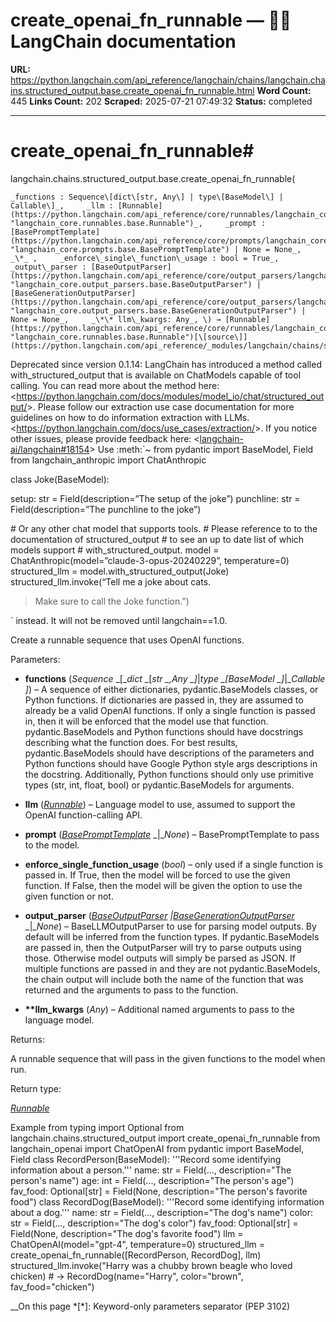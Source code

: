 # create_openai_fn_runnable — 🦜🔗 LangChain  documentation

**URL:** https://python.langchain.com/api_reference/langchain/chains/langchain.chains.structured_output.base.create_openai_fn_runnable.html
**Word Count:** 445
**Links Count:** 202
**Scraped:** 2025-07-21 07:49:32
**Status:** completed

---

# create\_openai\_fn\_runnable\#

langchain.chains.structured\_output.base.create\_openai\_fn\_runnable\(

    _functions : Sequence\[dict\[str, Any\] | type\[BaseModel\] | Callable\]_,     _llm : [Runnable](https://python.langchain.com/api_reference/core/runnables/langchain_core.runnables.base.Runnable.html#langchain_core.runnables.base.Runnable "langchain_core.runnables.base.Runnable")_,     _prompt : [BasePromptTemplate](https://python.langchain.com/api_reference/core/prompts/langchain_core.prompts.base.BasePromptTemplate.html#langchain_core.prompts.base.BasePromptTemplate "langchain_core.prompts.base.BasePromptTemplate") | None = None_,     _\*_ ,     _enforce\_single\_function\_usage : bool = True_,     _output\_parser : [BaseOutputParser](https://python.langchain.com/api_reference/core/output_parsers/langchain_core.output_parsers.base.BaseOutputParser.html#langchain_core.output_parsers.base.BaseOutputParser "langchain_core.output_parsers.base.BaseOutputParser") | [BaseGenerationOutputParser](https://python.langchain.com/api_reference/core/output_parsers/langchain_core.output_parsers.base.BaseGenerationOutputParser.html#langchain_core.output_parsers.base.BaseGenerationOutputParser "langchain_core.output_parsers.base.BaseGenerationOutputParser") | None = None_,     _\*\* llm\_kwargs: Any_, \) → [Runnable](https://python.langchain.com/api_reference/core/runnables/langchain_core.runnables.base.Runnable.html#langchain_core.runnables.base.Runnable "langchain_core.runnables.base.Runnable")[\[source\]](https://python.langchain.com/api_reference/_modules/langchain/chains/structured_output/base.html#create_openai_fn_runnable)\#     

Deprecated since version 0.1.14: LangChain has introduced a method called with\_structured\_output that is available on ChatModels capable of tool calling. You can read more about the method here: <<https://python.langchain.com/docs/modules/model_io/chat/structured_output/>>. Please follow our extraction use case documentation for more guidelines on how to do information extraction with LLMs. <<https://python.langchain.com/docs/use_cases/extraction/>>. If you notice other issues, please provide feedback here: <[langchain-ai/langchain\#18154](https://github.com/langchain-ai/langchain/discussions/18154)> Use :meth:\`~ from pydantic import BaseModel, Field from langchain\_anthropic import ChatAnthropic

class Joke\(BaseModel\):     

setup: str = Field\(description=”The setup of the joke”\) punchline: str = Field\(description=”The punchline to the joke”\)

\# Or any other chat model that supports tools. \# Please reference to to the documentation of structured\_output \# to see an up to date list of which models support \# with\_structured\_output. model = ChatAnthropic\(model=”claude-3-opus-20240229”, temperature=0\) structured\_llm = model.with\_structured\_output\(Joke\) structured\_llm.invoke\(“Tell me a joke about cats.

> Make sure to call the Joke function.”\)

\` instead. It will not be removed until langchain==1.0.

Create a runnable sequence that uses OpenAI functions.

Parameters:     

  * **functions** \(_Sequence_ _\[__dict_ _\[__str_ _,__Any_ _\]__|__type_ _\[__BaseModel_ _\]__|__Callable_ _\]_\) – A sequence of either dictionaries, pydantic.BaseModels classes, or Python functions. If dictionaries are passed in, they are assumed to already be a valid OpenAI functions. If only a single function is passed in, then it will be enforced that the model use that function. pydantic.BaseModels and Python functions should have docstrings describing what the function does. For best results, pydantic.BaseModels should have descriptions of the parameters and Python functions should have Google Python style args descriptions in the docstring. Additionally, Python functions should only use primitive types \(str, int, float, bool\) or pydantic.BaseModels for arguments.

  * **llm** \([_Runnable_](https://python.langchain.com/api_reference/core/runnables/langchain_core.runnables.base.Runnable.html#langchain_core.runnables.base.Runnable "langchain_core.runnables.base.Runnable")\) – Language model to use, assumed to support the OpenAI function-calling API.

  * **prompt** \([_BasePromptTemplate_](https://python.langchain.com/api_reference/core/prompts/langchain_core.prompts.base.BasePromptTemplate.html#langchain_core.prompts.base.BasePromptTemplate "langchain_core.prompts.base.BasePromptTemplate") _|__None_\) – BasePromptTemplate to pass to the model.

  * **enforce\_single\_function\_usage** \(_bool_\) – only used if a single function is passed in. If True, then the model will be forced to use the given function. If False, then the model will be given the option to use the given function or not.

  * **output\_parser** \([_BaseOutputParser_](https://python.langchain.com/api_reference/core/output_parsers/langchain_core.output_parsers.base.BaseOutputParser.html#langchain_core.output_parsers.base.BaseOutputParser "langchain_core.output_parsers.base.BaseOutputParser") _|_[_BaseGenerationOutputParser_](https://python.langchain.com/api_reference/core/output_parsers/langchain_core.output_parsers.base.BaseGenerationOutputParser.html#langchain_core.output_parsers.base.BaseGenerationOutputParser "langchain_core.output_parsers.base.BaseGenerationOutputParser") _|__None_\) – BaseLLMOutputParser to use for parsing model outputs. By default will be inferred from the function types. If pydantic.BaseModels are passed in, then the OutputParser will try to parse outputs using those. Otherwise model outputs will simply be parsed as JSON. If multiple functions are passed in and they are not pydantic.BaseModels, the chain output will include both the name of the function that was returned and the arguments to pass to the function.

  * **\*\*llm\_kwargs** \(_Any_\) – Additional named arguments to pass to the language model.

Returns:     

A runnable sequence that will pass in the given functions to the model when run.

Return type:     

[_Runnable_](https://python.langchain.com/api_reference/core/runnables/langchain_core.runnables.base.Runnable.html#langchain_core.runnables.base.Runnable "langchain_core.runnables.base.Runnable")

Example               from typing import Optional          from langchain.chains.structured_output import create_openai_fn_runnable     from langchain_openai import ChatOpenAI     from pydantic import BaseModel, Field               class RecordPerson(BaseModel):         '''Record some identifying information about a person.'''              name: str = Field(..., description="The person's name")         age: int = Field(..., description="The person's age")         fav_food: Optional[str] = Field(None, description="The person's favorite food")               class RecordDog(BaseModel):         '''Record some identifying information about a dog.'''              name: str = Field(..., description="The dog's name")         color: str = Field(..., description="The dog's color")         fav_food: Optional[str] = Field(None, description="The dog's favorite food")               llm = ChatOpenAI(model="gpt-4", temperature=0)     structured_llm = create_openai_fn_runnable([RecordPerson, RecordDog], llm)     structured_llm.invoke("Harry was a chubby brown beagle who loved chicken)     # -> RecordDog(name="Harry", color="brown", fav_food="chicken")     

__On this page   *[\*]: Keyword-only parameters separator (PEP 3102)